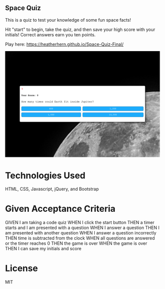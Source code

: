 ## Space Quiz

This is a quiz to test your knowledge of some fun space facts!

Hit "start" to begin, take the quiz, and then save your high score with your initials! Correct answers earn you ten points.

Play here: https://heatherhern.github.io/Space-Quiz-Final/

![Quiz App Screenshot](/Assets/img/quizscreenshot.png?raw=true "Quiz App Screenshot")

# Technologies Used

HTML, CSS, Javascript, jQuery, and Bootstrap

# Given Acceptance Criteria

GIVEN I am taking a code quiz
WHEN I click the start button
THEN a timer starts and I am presented with a question
WHEN I answer a question
THEN I am presented with another question
WHEN I answer a question incorrectly
THEN time is subtracted from the clock
WHEN all questions are answered or the timer reaches 0
THEN the game is over
WHEN the game is over
THEN I can save my initials and score

# License
MIT